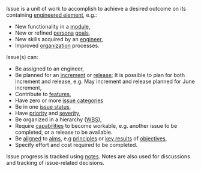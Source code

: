 Issue is a unit of work to accomplish to achieve a desired outcome on its containing [engineered element](EngineeredElement.html), e.g.:

* New functionality in a [module](Module.html),
* New or refined [persona](Persona.html) [goals](Goal.html),
* New skills acquired by an [engineer](Engineer.html),
* Improved [organization](Organization.html) processes.

Issue(s) can:

* Be assigned to an engineer, 
* Be planned for an [increment](Increment.html) or [release](Release.html); It is possible to plan for both increment and release, e.g. May increment and release planned for June increment,
* Contribute to [features](Feature.html),
* Have zero or more [issue categories](IssueCategory.html) 
* Be in one [issue status](IssueStatus.html),
* Have [priority](IssuePriority.html) and [severity](IssueSeverity.html),
* Be organized in a hierarchy ([WBS](https://en.wikipedia.org/wiki/Work_breakdown_structure)),
* Require [capabilities](Capability.html) to become workable, e.g. another issue to be completed, or a release to be available.
* Be [aligned](Alignment.html) to [aims](Aim.html), e.g [principles](Priciple.html) or [key results](KeyResult.html) of [objectives](Objective.html),
* Specify effort and cost required to be completed. 

Issue progress is tracked using [notes](Note.html). Notes are also used for discussions and tracking of issue-related decisions.
